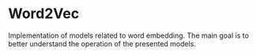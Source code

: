# Word2Vec
Implementation of models related to word embedding. The main goal is to better understand the operation of the presented models.

